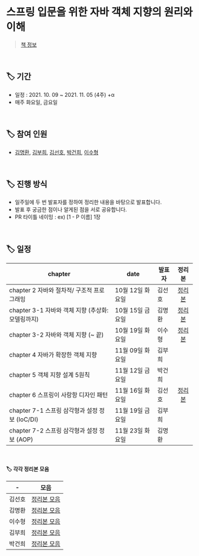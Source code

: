# 스프링 입문을 위한 자바 객체 지향의 원리와 이해
> [책 정보](http://www.yes24.com/Product/Goods/17350624)

<br/>

## 🏷 기간

- 일정 : 2021. 10. 09 ~ 2021. 11. 05 (4주) +α
- 매주 화요일, 금요일

<br/>

## 🏷 참여 인원

- [김명환](https://github.com/samkimuel), [김부희](https://github.com/buri-1029), [김선호](https://github.com/sunH0), [박건희](https://github.com/BeautterLife), [이수형](https://github.com/LSH0809)

<br/>

## 🏷 진행 방식

- 일주일에 두 번 발표자를 정하여 정리한 내용을 바탕으로 발표합니다.
- 발표 후 궁금한 점이나 알게된 점을 서로 공유합니다.
- PR 타이틀 네이밍 : ex) [1 - P 이름] 1장

<br/>

## 🏷 일정

|chapter|date|발표자|정리본|
|---|---|---|:---:|
|chapter 2   자바와 절차적/ 구조적 프로그래밍|10월 12일 화요일|김선호|[정리본](https://github.com/prgrms-web-devcourse/Be-F2-Book-Study/blob/sunH0/ch02/%5Bch02%5D%EC%9E%90%EB%B0%94%EC%99%80%20%EC%A0%88%EC%B0%A8%EC%A0%81%2C%20%EA%B5%AC%EC%A1%B0%EC%A0%81%20%ED%94%84%EB%A1%9C%EA%B7%B8%EB%9E%98%EB%B0%8D.md)|
|chapter 3-1 자바와 객체 지향 (추상화: 모델링까지)|10월 15일 금요일|김명환|[정리본](https://github.com/prgrms-web-devcourse/Be-F2-Book-Study/blob/samkimuel/ch3.md)|
|chapter 3-2 자바와 객체 지향 (~ 끝)|10월 19일 화요일|이수형|[정리본](https://github.com/LSH0809/Be-F2-Book-Study/blob/main/%EC%A0%95%EB%A6%AC/chapter03-2.md)|
|chapter 4   자바가 확장한 객체 지향|11월 09일 화요일|김부희||
|chapter 5   객체 지향 설계 5원칙|11월 12일 금요일|박건희||
|chapter 6   스프링이 사랑항 디자인 패턴|11월 16일 화요일|김선호|[정리본](https://github.com/prgrms-web-devcourse/Be-F2-Book-Study/blob/sunH0/ch6/%5Bch6%5D%EC%8A%A4%ED%94%84%EB%A7%81%EC%9D%B4%20%F0%9F%92%97%ED%95%9C%20%EB%94%94%EC%9E%90%EC%9D%B8%20%ED%8C%A8%ED%84%B4%20.md)|
|chapter 7-1 스프링 삼각형과 설정 정보 (IoC/DI)|11월 19일 금요일|김부희||
|chapter 7-2 스프링 삼각형과 설정 정보 (AOP) |11월 23일 화요일|김명환||


<br/>

#### 🏷 각각 정리본 모음

|-|모음|
|---|:---:|
|김선호|[정리본 모음](https://github.com/prgrms-web-devcourse/Be-F2-Book-Study/tree/sunH0)|
|김명환|[정리본 모음](https://github.com/prgrms-web-devcourse/Be-F2-Book-Study/tree/samkimuel)|
|이수형|[정리본 모음](https://github.com/prgrms-web-devcourse/Be-F2-Book-Study/tree/LSH0809)|
|김부희|[정리본 모음](https://github.com/prgrms-web-devcourse/Be-F2-Book-Study/tree/buri-1029)|
|박건희|[정리본 모음](https://github.com/prgrms-web-devcourse/Be-F2-Book-Study/tree/BeautterLife)|

<br/>


